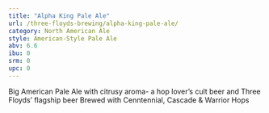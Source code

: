 ```yaml
---
title: "Alpha King Pale Ale"
url: /three-floyds-brewing/alpha-king-pale-ale/
category: North American Ale
style: American-Style Pale Ale
abv: 6.6
ibu: 0
srm: 0
upc: 0
---
```

Big American Pale Ale with citrusy aroma- a hop lover’s cult beer and Three Floyds’ flagship beer Brewed with Cenntennial, Cascade & Warrior Hops
